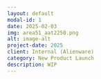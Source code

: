 ```yaml
---
layout: default
modal-id: 1
date: 2025-02-03
img: area51_aat2250.png
alt: image-alt
project-date: 2025
client: Internal (Alienware)
category: New Product Launch
description: WIP
---
```

